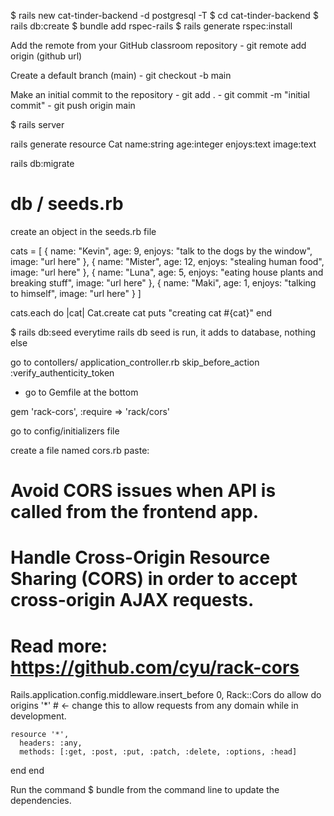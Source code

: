 $ rails new cat-tinder-backend -d postgresql -T
$ cd cat-tinder-backend
$ rails db:create
$ bundle add rspec-rails
$ rails generate rspec:install

Add the remote from your GitHub classroom repository
    - git remote add origin (github url)

Create a default branch (main)
    - git checkout -b main

Make an initial commit to the repository
    - git add .
    - git commit -m "initial commit"
    - git push origin main

$ rails server


rails generate resource Cat name:string age:integer enjoys:text image:text

rails db:migrate


# db / seeds.rb
create an object in the seeds.rb file

cats = [
    {
        name: "Kevin",
        age: 9,
        enjoys: "talk to the dogs by the window",
        image: "url here"
    },
    {
        name: "Mister",
        age: 12,
        enjoys: "stealing human food",
        image: "url here"
    },
    {
        name: "Luna",
        age: 5,
        enjoys: "eating house plants and breaking stuff",
        image: "url here"
    },
    {
        name: "Maki",
        age: 1,
        enjoys: "talking to himself",
        image: "url here"
    }
]

cats.each do |cat|
    Cat.create cat
    puts "creating cat #{cat}"
end


$ rails db:seed
everytime rails db seed is run, it adds to database, nothing else

go to contollers/ application_controller.rb
 skip_before_action :verify_authenticity_token


- go to Gemfile at the bottom 

gem 'rack-cors', :require => 'rack/cors'



go to config/initializers file

create a file named cors.rb
paste:
# Avoid CORS issues when API is called from the frontend app.
# Handle Cross-Origin Resource Sharing (CORS) in order to accept cross-origin AJAX requests.

# Read more: https://github.com/cyu/rack-cors

Rails.application.config.middleware.insert_before 0, Rack::Cors do
  allow do
    origins '*'  # <- change this to allow requests from any domain while in development.

    resource '*',
      headers: :any,
      methods: [:get, :post, :put, :patch, :delete, :options, :head]
  end
end

Run the command $ bundle from the command line to update the dependencies.